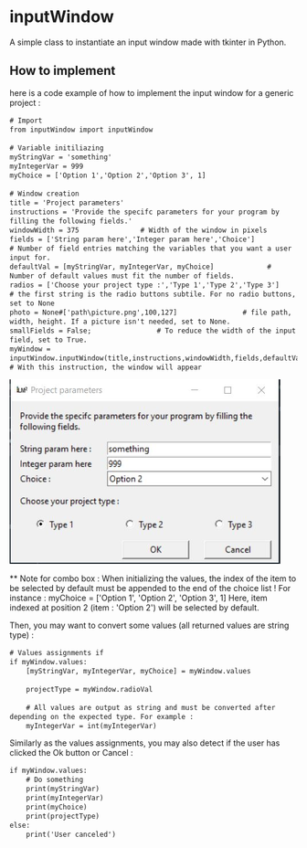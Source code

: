 # inputWindow
A simple class to instantiate an input window made with tkinter in Python.

## How to implement
here is a code example of how to implement the input window for a generic project :

    # Import
    from inputWindow import inputWindow
    
    # Variable initiliazing
    myStringVar = 'something'
    myIntegerVar = 999
    myChoice = ['Option 1','Option 2','Option 3', 1]

    # Window creation
    title = 'Project parameters'
    instructions = 'Provide the specifc parameters for your program by filling the following fields.'
    windowWidth = 375               # Width of the window in pixels
    fields = ['String param here','Integer param here','Choice']           # Number of field entries matching the variables that you want a user input for.
    defaultVal = [myStringVar, myIntegerVar, myChoice]             # Number of default values must fit the number of fields.
    radios = ['Choose your project type :','Type 1','Type 2','Type 3']          # the first string is the radio buttons subtile. For no radio buttons, set to None
    photo = None#['path\picture.png',100,127]                # file path, width, height. If a picture isn't needed, set to None.
    smallFields = False;                # To reduce the width of the input field, set to True.
    myWindow = inputWindow.inputWindow(title,instructions,windowWidth,fields,defaultVal,radios,photo,smallFields)            # With this instruction, the window will appear
  
![Input window example](/images/example.JPG)

** Note for combo box : When initializing the values, the index of the item to be selected by default must be appended to the end of the choice list ! For instance :
myChoice = ['Option 1', 'Option 2', 'Option 3', 1]
Here, item indexed at position 2 (item : 'Option 2') will be selected by default.

Then, you may want to convert some values (all returned values are string type) :

    # Values assignments if 
    if myWindow.values:
        [myStringVar, myIntegerVar, myChoice] = myWindow.values

        projectType = myWindow.radioVal

        # All values are output as string and must be converted after depending on the expected type. For example :
        myIntegerVar = int(myIntegerVar)
    
Similarly as the values assignments, you may also detect if the user has clicked the Ok button or Cancel :

    if myWindow.values:
        # Do something
        print(myStringVar)
        print(myIntegerVar)
        print(myChoice)
        print(projectType)        
    else:
        print('User canceled')
